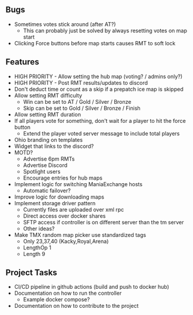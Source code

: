 ﻿## Bugs

- Sometimes votes stick around (after AT?)
  - This can probably just be solved by always resetting votes on map start
- Clicking Force buttons before map starts causes RMT to soft lock


## Features

- HIGH PRIORITY - Allow setting the hub map (voting? / admins only?)
- HIGH PRIORITY - Post RMT results/updates to discord
- Don't deduct time or count as a skip if a prepatch ice map is skipped
- Allow setting RMT difficulty
  - Win can be set to AT / Gold / Silver / Bronze
  - Skip can be set to Gold / Silver / Bronze / Finish
- Allow setting RMT duration
- If all players vote for something, don't wait for a player to hit the force button
  - Extend the player voted server message to include total players
- Ohio branding on templates
- Widget that links to the discord?
- MOTD?
  - Advertise 6pm RMTs
  - Advertise Discord
  - Spotlight users
  - Encourage entries for hub maps
- Implement logic for switching ManiaExchange hosts
  - Automatic failover?
- Improve logic for downloading maps
- Implement storage driver pattern
  - Currently files are uploaded over xml rpc
  - Direct access over docker shares
  - SFTP access if controller is on different server than the tm server
  - Other ideas?
- Make TMX random map picker use standardized tags
  - Only 23,37,40 (Kacky,Royal,Arena)
  - LengthOp 1
  - Length 9  

## Project Tasks

- CI/CD pipeline in github actions (build and push to docker hub)
- Documentation on how to run the controller
  - Example docker compose?
- Documentation on how to contribute to the project
